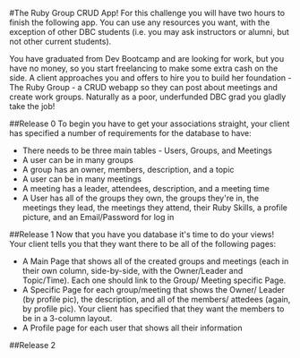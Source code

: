 #The Ruby Group CRUD App!
For this challenge you will have two hours to finish the following app. You can use any resources you want, with the exception of other DBC students (i.e. you may ask instructors or alumni, but not other current students).


You have graduated from Dev Bootcamp and are looking for work, but you have no money, so you start freelancing to make some extra cash on the side. A client approaches you and offers to hire you to build her foundation - The Ruby Group - a CRUD webapp so they can post about meetings and create work groups. Naturally as a poor, underfunded DBC grad you gladly take the job!

##Release 0
To begin you have to get your associations straight, your client has specified a number of requirements for the database to have:
* There needs to be three main tables - Users, Groups, and Meetings
* A user can be in many groups
* A group has an owner, members, description, and a topic
* A user can be in many meetings
* A meeting has a leader, attendees, description, and a meeting time
* A User has all of the groups they own, the groups they're in, the meetings they lead, the meetings they attend, their Ruby Skills, a profile picture, and an Email/Password for log in

##Release 1
Now that you have you database it's time to do your views! Your client tells you that they want there to be all of the following pages:
* A Main Page that shows all of the created groups and meetings (each in their own column, side-by-side, with the Owner/Leader and Topic/Time). Each one should link to the Group/ Meeting specific Page.
* A Specific Page for each group/meeting that shows the Owner/ Leader (by profile pic), the description, and all of the members/ attedees (again, by profile pic). Your client has specified that they want the members to be in a 3-column layout.
* A Profile page for each user that shows all their information

##Release 2
